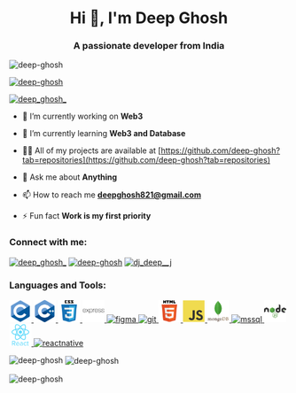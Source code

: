 <h1 align="center">Hi 👋, I'm Deep Ghosh</h1>
<h3 align="center">A passionate developer from India</h3>

<p align="left"> <img src="https://komarev.com/ghpvc/?username=deep-ghosh&label=Profile%20views&color=0e75b6&style=flat" alt="deep-ghosh" /> </p>

<p align="left"> <a href="https://github.com/ryo-ma/github-profile-trophy"><img src="https://github-profile-trophy.vercel.app/?username=deep-ghosh" alt="deep-ghosh" /></a> </p>

<p align="left"> <a href="https://twitter.com/deep_ghosh_" target="blank"><img src="https://img.shields.io/twitter/follow/deep_ghosh_?logo=twitter&style=for-the-badge" alt="deep_ghosh_" /></a> </p>

- 🔭 I’m currently working on **Web3**

- 🌱 I’m currently learning **Web3 and Database**

- 👨‍💻 All of my projects are available at [https://github.com/deep-ghosh?tab=repositories](https://github.com/deep-ghosh?tab=repositories)

- 💬 Ask me about **Anything**

- 📫 How to reach me **deepghosh821@gmail.com**

- ⚡ Fun fact **Work is my first priority**

<h3 align="left">Connect with me:</h3>
<p align="left">
<a href="https://twitter.com/deep_ghosh_" target="blank"><img align="center" src="https://raw.githubusercontent.com/rahuldkjain/github-profile-readme-generator/master/src/images/icons/Social/twitter.svg" alt="deep_ghosh_" height="30" width="40" /></a>
<a href="https://linkedin.com/in/deep-ghosh" target="blank"><img align="center" src="https://raw.githubusercontent.com/rahuldkjain/github-profile-readme-generator/master/src/images/icons/Social/linked-in-alt.svg" alt="deep-ghosh" height="30" width="40" /></a>
<a href="https://instagram.com/dj_deep__j" target="blank"><img align="center" src="https://raw.githubusercontent.com/rahuldkjain/github-profile-readme-generator/master/src/images/icons/Social/instagram.svg" alt="dj_deep__j" height="30" width="40" /></a>
</p>

<h3 align="left">Languages and Tools:</h3>
<p align="left"> <a href="https://www.cprogramming.com/" target="_blank" rel="noreferrer"> <img src="https://raw.githubusercontent.com/devicons/devicon/master/icons/c/c-original.svg" alt="c" width="40" height="40"/> </a> <a href="https://www.w3schools.com/cpp/" target="_blank" rel="noreferrer"> <img src="https://raw.githubusercontent.com/devicons/devicon/master/icons/cplusplus/cplusplus-original.svg" alt="cplusplus" width="40" height="40"/> </a> <a href="https://www.w3schools.com/css/" target="_blank" rel="noreferrer"> <img src="https://raw.githubusercontent.com/devicons/devicon/master/icons/css3/css3-original-wordmark.svg" alt="css3" width="40" height="40"/> </a> <a href="https://expressjs.com" target="_blank" rel="noreferrer"> <img src="https://raw.githubusercontent.com/devicons/devicon/master/icons/express/express-original-wordmark.svg" alt="express" width="40" height="40"/> </a> <a href="https://www.figma.com/" target="_blank" rel="noreferrer"> <img src="https://www.vectorlogo.zone/logos/figma/figma-icon.svg" alt="figma" width="40" height="40"/> </a> <a href="https://git-scm.com/" target="_blank" rel="noreferrer"> <img src="https://www.vectorlogo.zone/logos/git-scm/git-scm-icon.svg" alt="git" width="40" height="40"/> </a> <a href="https://www.w3.org/html/" target="_blank" rel="noreferrer"> <img src="https://raw.githubusercontent.com/devicons/devicon/master/icons/html5/html5-original-wordmark.svg" alt="html5" width="40" height="40"/> </a> <a href="https://developer.mozilla.org/en-US/docs/Web/JavaScript" target="_blank" rel="noreferrer"> <img src="https://raw.githubusercontent.com/devicons/devicon/master/icons/javascript/javascript-original.svg" alt="javascript" width="40" height="40"/> </a> <a href="https://www.mongodb.com/" target="_blank" rel="noreferrer"> <img src="https://raw.githubusercontent.com/devicons/devicon/master/icons/mongodb/mongodb-original-wordmark.svg" alt="mongodb" width="40" height="40"/> </a> <a href="https://www.microsoft.com/en-us/sql-server" target="_blank" rel="noreferrer"> <img src="https://www.svgrepo.com/show/303229/microsoft-sql-server-logo.svg" alt="mssql" width="40" height="40"/> </a> <a href="https://nodejs.org" target="_blank" rel="noreferrer"> <img src="https://raw.githubusercontent.com/devicons/devicon/master/icons/nodejs/nodejs-original-wordmark.svg" alt="nodejs" width="40" height="40"/> </a> <a href="https://reactjs.org/" target="_blank" rel="noreferrer"> <img src="https://raw.githubusercontent.com/devicons/devicon/master/icons/react/react-original-wordmark.svg" alt="react" width="40" height="40"/> </a> <a href="https://reactnative.dev/" target="_blank" rel="noreferrer"> <img src="https://reactnative.dev/img/header_logo.svg" alt="reactnative" width="40" height="40"/> </a> </p>

<p><img align="left" src="https://github-readme-stats.vercel.app/api/top-langs?username=deep-ghosh&show_icons=true&locale=en&layout=compact" alt="deep-ghosh" /></p>

<p>&nbsp;<img align="center" src="https://github-readme-stats.vercel.app/api?username=deep-ghosh&show_icons=true&locale=en" alt="deep-ghosh" /></p>

<p><img align="center" src="https://github-readme-streak-stats.herokuapp.com/?user=deep-ghosh&" alt="deep-ghosh" /></p>
